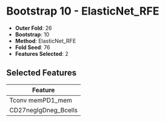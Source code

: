 # Bootstrap 10 - ElasticNet_RFE

- **Outer Fold**: 26
- **Bootstrap**: 10
- **Method**: ElasticNet_RFE
- **Fold Seed**: 76
- **Features Selected**: 2

## Selected Features

| Feature |
|---------|
| Tconv memPD1_mem |
| CD27negIgDneg_Bcells |
